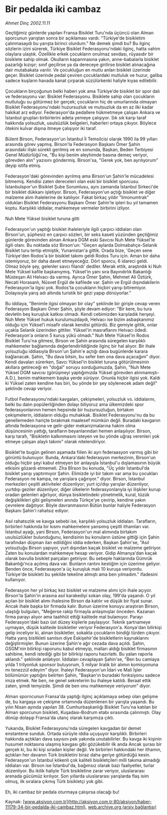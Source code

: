 # Bir pedalda iki cambaz

*Ahmet Dinç 2002.11.11*

<font class="agenda2NewsSpot">
 Geçtiğimiz günlerde yapılan Fransa Bisiklet Turu'nda üçüncü olan Alman sporcunun yarıştan sonra bir açıklaması vardı: "Türkiye'de bisikletim çalınmasaydı bu yarışta birinci olurdum." Ne demek şimdi bu? Bu ilginç sözlerin izini sürerek, Türkiye Bisiklet Federasyonu'ndaki ilginç, hatta vahim olaylara ulaştık.
</font>
<font class="newsDetail">
 Özellikle erkek çocukların onulmaz sevdası, rüyasıdır bir bisiklete sahip olmak. Okulların kapanmasına yakın, anne-babalarla bisiklet pazarlığı kızışır; sınıf geçilirse ya da dereceye girilirse bisiklet alınacağına dair mutabakata varılır. Ve çocukluğun en mutlu anları bisiklet üzerinde geçer. Bisiklet üzerinde pedal çeviren çocuklardaki mutluluk ve huzur, galiba sadece kuşların havada kanat çırparak süzülürkenki haliyle kıyas edilebilir.
 <br/>
 <br/>
 Çocukların birçoğunun belki haberi yok ama Türkiye'de bisiklet bir spor dalı ve federasyonu var: Bisiklet Federasyonu. Bisiklete sahip olan çocukların mutluluğu su götürmez bir gerçek; çocukların hiç de umurlarında olmayan Bisiklet Federasyonu'ndaki huzursuzluk ve mutsuzluk da en az ilki kadar hakikat arz ediyor. Federasyon'da pedallere hükmetmeye çalışan Ankara ve İstanbul grupları birbirlerini adeta yemeye çalışıyor. Sık sık karşı taraf hakkında yolsuzluk, usulsüzlük belgeleri, haberleri ortaya çıkıyor. Böylece ötekini kulvar dışına itmeye çalışıyor iki taraf.
 <br/>
 <br/>
 Bülent Birson, Federasyon'un İstanbul İl Temsilcisi olarak 1990 ila 99 yılları arasında görev yapmış. Birson'la Federasyon Başkanı Ömer Şahin arasındaki ilişki sürekli gerilmiş ve en sonunda, Başkan, Beden Terbiyesi Genel Müdürlüğü'ne, "Bu kişi benim aleyhimde basına demeç veriyor, görevden alın" yazısını göndermiş. Birson'sa, "Gerek yok, ben ayrılıyorum" deyip istifa etmiş.
 <br/>
 <br/>
 Federasyon'daki görevinden ayrılmış ama Birson'un Şahin'le mücadelesi bitmemiş. Kendisi zaten dereceleri olan eski bir bisiklet sporcusu. İstanbulspor'un Bisiklet Şube Sorumlusu, aynı zamanda İstanbul Sirkeci'de bir bisiklet dükkanı işletiyor. Birson, Federasyon'un açtığı bisiklet ve diğer malzeme alım ihalelerine de katılıyor. Fakat birkaç yıldır "limonumtrak" oldukları Bisiklet Federasyonu Başkanı Ömer Şahin'le ipleri bu yıl tamamen koptu. Karşılıklı iddialar, mahkemeye vermeler birbirini izliyor.
 <br/>
 <br/>
 Nuh Mete Yüksel bisiklet turuna gitti
 <br/>
 <br/>
 Federasyon'un yaptığı bisiklet ihaleleriyle ilgili çarpıcı iddiaları olan Birson'un, şüphesiz en çarpıcı sözleri, bir seks kaseti yüzünden geçtiğimiz günlerde görevinden alınan Ankara DGM eski Savcısı Nuh Mete Yüksel'le ilgili olanı. Bu noktada söz Birson'un: "Geçen aylarda Dolmabahçe-Selanik Bisiklet turu tertip etmiştik, Yunanistan'a gittik. Orada bize, 'Geçen sene Türkiye'den Rodos'a bir bisiklet takımı geldi Rodos Turu için. Aman bir daha istemiyoruz, bir daha davet etmeyeceğiz. Dört sporcu, 6 idareci geldi. Olmaz böyle şey, gelenler savcı filandı' dediler. Merak ettik, araştırdık ki Nuh Mete Yüksel kafile başkanıymış. Yüksel'in yanı sıra Bayındırlık Bakanlığı Müsteşarı Ali Helvacı da varmış. Ayrıca Ömer Şahin, Mehmet Ali Öztürk, Necati Horasanlı, Nüsvet Ergül de kafilede var. Şahin ve Ergül dışındakilerin Federasyon'la ilgisi yok. Rodos'ta çocukların hiçbiri yarışı bitiremiyor. Dolayısıyla yarış adı altında turistik bir gezi yapıp dönüyorlar."
 <br/>
 <br/>
 Bu iddiaya, "Benimle ilgisi olmayan bir olay" şeklinde bir girişle cevap veren Federasyon Başkanı Ömer Şahin, şöyle devam ediyor: "Bir kere, bu tura devletin beş kuruşluk katkısı olmadı. Kendi cebimizden karşıladık herşeyi. Nuh Mete Yüksel hukuk kurulumuzdaydı, Helvacı ise bizim asbaşkanımız olduğu için Yüksel'i misafir olarak kendisi götürdü. Biz gemiyle gittik, onlar uçakla Selanik üzerinden gittiler. Yüksel'in masraflarını Helvacı ödedi. Federasyon'a onların 5 kuruş yükü olmadı." Nuh Mete Yüksel'in Rodos Bisiklet Turu'na gitmesi, Birson ve Şahin arasında süregelen karşılıklı mahkemeler bağlamında değerlendirildiğinde ilginç bir hal alıyor. Bir ihale yolsuzluğu iddiasıyla Birson'un Şahin'e açtığı dava bugünlerde karara bağlanacak. Şahin, "Bu dava bitsin, bu sefer ben ona dava açacağım" diyor. Kendi davaları sürerken, Savcı Yüksel'in bisiklet turuna götürülmesinin akıllara getireceği en "doğal" soruyu sorduğumuzda, Şahin, "Nuh Mete Yüksel DGM savcısı (görüşmeyi yaptığımızda Yüksel görevden alınmamıştı-A.D.), benim mahkemem başka yerde sürüyor. Onunla hiçbir ilgisi yok. Kaldı ki Yüksel zaten kendine has biri, bu yönde bir şey söylenecek adam değil" şeklinde cevap veriyor.
 <br/>
 <br/>
 Futbol Federasyonu'ndaki kavgaları, çekişmeleri, yolsuzluk vs. iddialarını, belki bu dalın popülerliğinden dolayı biliyoruz ama ülkemizdeki spor federasyonlarının hemen hepsinde bir huzursuzluğun, birtakım çekişmelerin, iddiaların olduğu muhakkak. Bisiklet Federasyonu'nu da bu genellemeden hariçte bırakmak maalesef mümkün değil. Buradaki kavganın altında federasyona ve gelir-gider mekanizmalarına hakim olma düşüncesinin yattığı, tarafların beyanlarından hemen anlaşılıyor. Birson, karşı tarafı, "Bisikletin kalkınmasını isteyen ve bu yönde uğraş verenleri yok etmeye çalışan alaylı takımı" olarak nitelendiriyor.
 <br/>
 <br/>
 Bisiklet'te bugün gelinen aşamada fiilen iki ayrı federaasyon varmış gibi bir görüntü bulunuyor. Bunda, Ankara'daki federasyon merkezinin, Birson'un olduğu hiçbir şeyi kabul etmeyen bir anlayışla İstanbul'u dışlamasının büyük etkisini gözardı etmemeli. Zİra Bİrson bu konuda, "Üç yıldır İstanbul'da bisiklet yarışı yaptırmıyor Şahin. Elimizde iyi bir takım var ama bu çocukları Federasyon ne kampa, ne yarışlara çağırıyor." diyor. Birson, İstanbul merkezleri çeşitli aktiviteler düzenliyor; yurt içi/dışı yarışlar düzenliyor, yurtdışı geziler düzenliyor, diğer ülkelerin federasyonlarıyla iyi ilişkiler kurup oradan gelenleri ağırlıyor, dünya bisikletindeki yönetmelik, kural, tüzük değişiklikleri gibi gelişmeleri anında Türkçe'ye çevirip, kendine yakın çevrelere dağıtıyor. Böyle davranmasının Bütün bunlar haliyle Federasyon Başkanı Şahin'i rahatsız ediyor.
 <br/>
 <br/>
 Asıl rahatsızlık ve kavga sebebi ise, karşılıklı yolsuzluk iddiaları. Tarafların, birbirleri hakkında bir kısmı mahkemelere yansımış çeşitli ithamları var. İstanbul ayağı, yani Birson, Federasyon'un mal alımında birtakım usulsüzlükler bulunduğunu, kendisinin bu konuların üstüne gittiği için Şahin tarafından düşman ilan edildiğini iddia ederken, Başkan Şahin'se, "Asıl yolsuzluğu Birson yapıyor, yurt dışından kaçak bisiklet ve malzeme getiriyor. Zaten bu konulardan mahkemeye hesap veriyor. Gidip Almanya'dan kaçak olarak bavulla bisiklet parçaları getiriyor. Bu sebeple haklarında Gümrük Bakanlığı'nca açılmış dava var. Bunların rantını kestiğim için üzerime geliyor. Benden önce, Federasayon'a üç kuruşluk malı 10 kuruşa veriyordu. Türkiye'de bisikleti bu şekilde tekeline almıştı ama ben yılmadım." ifadesini kullanıyor.
 <br/>
 <br/>
 Federasyon her yıl birkaç kez bisiklet ve malzeme alımı için ihale açıyor. Birson'la Şahin'in arasına asıl karakediyi sokan olay, 199'da yaşandı. O yıl açılan bir bisiklet alımı ihalesine Birson da katılır ve düşük bir fiyat sunar. Ancak ihale başka bir firmada kalır. Bunun üzerine konuyu araştıran Birson, ulaştığı bulguları, "Meğerse rakip firmayla anlaşmışlar önceden. Kazanan firma parayı alıyor ama taahhüt ettiği kalitede mal bulamıyor. Parayı Federasyon'daki bazı üst düzey kişilerle paylaşıyor. Teknik şartnameye uymayan, düşük kalitede bisikletler veriyor Federasyon'a.  Konya'dan bilirkişi gelip inceliyor ki, alınan bisikletler, sokakta çocukların bindiği türden çıkıyor. Hatta yarış bisitkleti sanılsın diye Eskişehir'de bisikletlerin kaynaklarını değiştirmişler. Bunun üzerine Şahin'e ağır cezada dava açıldı. Şahin, GSGM'nin bilirkişi raporunu kabul etmeyip, malları aldığı bisiklet firmasının sahibine, kendi istediği gibi bir bilirkişi raporu hazırlattı. Bu yalan raporla aklandı." şeklinde anlatıyor. İddiaları cevaplayan Şahin'se, "Ben bu camiaya yılda 1 trilyonluk sponsor buluyorum, 5 milyar liralık bir alımın komisyonuna mı tenezzül edeyim" diyor. İhaleyi Federasyon'un İdari ve Mali İşler bölümünün yaptığını belirten Şahin, "Başkan'ın buradaki fonksiyonu sadece imza etmek. Ne ben, ne genel sekreterim bu ihaleye katıldı. Beraat ettik zaten, şimdi temyizde. Şimdi de ben onu mahkemeye veriyorum" diyor.
 <br/>
 <br/>
 Alman sporncunun Fransa'da yaptığı ilginç açıklamaya sebep olan gelişme de, bu kargaşa ve çekişme ortamında düzenlenen bir yarışta yaşandı. Bu yılın Nisan ayında yapılan 38. Cumhurbaşkanlığı Bisiklet Turu'na katılan bir Alman sporcunun bisikleti, Kuşadası-Bodrum etabı sırasında çalınmıştı. Olay dönüp dolaşıp Fransa'da utanç olarak karşımıza çıktı.
 <br/>
 <br/>
 Yukarıda, Bisiklet Federasyonu'nda süregelen kavgadan bir demet enstantene sunduk. Ortada sürüyle iddia uçuşuyor karşılıklı. Birbirleri hakkında açtıkları dava sayısını pek yakında unutabilirler. Bu kavga iki kişinin husumet noktasına ulaşmış kavgası gibi gözükebilir ilk anda Ancak şurası bir gerçek ki, bu iki kişi sıradan kişiler değil. Ve birbirleri hakkındaki her ithamın, açtıkları her davanın Türk bisikletini biraz daha geriye götürdüğü kesin. Federasyon'un İstanbul kökenli çok kaliteli bisikletçileri milli takıma almadığı iddiaları var. Birson ise İstanbul'da, bağımsız olarak bazı faaliyetler, turlar düzenliyor. Bu ikilik haliyle Türk bisikletine zarar veriyor, uluslararası arenada gücümüz kırılıyor. Son yıllarda uluslararası yarışlarda flaş isim olmuş, ilk sıralara çıkmış Türk bisikletçi yok gibi.
 <br/>
 <br/>
 Eh, iki cambaz bir pedala oturmaya çalışırsa olacağı bu!
 <br/>
</font>

Kaynak: [www.aksiyon.com.tr](http://aksiyon.com.tr:80/aksiyon/haber-11179-34-bir-pedalda-iki-cambaz.html), [web.archive.org (arşiv bağlantısı)](http://web.archive.org/web/20100712115600/http://aksiyon.com.tr:80/aksiyon/haber-11179-34-bir-pedalda-iki-cambaz.html)
